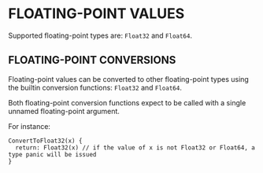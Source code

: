 # FLOATING-POINT VALUES

Supported floating-point types are: `Float32` and `Float64`.

## FLOATING-POINT CONVERSIONS

Floating-point values can be converted to other floating-point types using the builtin
conversion functions: `Float32` and `Float64`.

Both floating-point conversion functions expect to be called with a single unnamed
floating-point argument.

For instance:

```ko
ConvertToFloat32(x) {
  return: Float32(x) // if the value of x is not Float32 or Float64, a type panic will be issued
}
```
